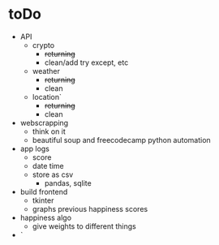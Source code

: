 # toDo

- API
	- crypto
		- ~~returning~~
		- clean/add try except, etc
	- weather
		- ~~returning~~
		- clean
	- location`
		- ~~returning~~
		- clean
- webscrapping
	- think on it 
	- beautiful soup and freecodecamp python automation
- app logs 
	- score 
	- date time
	- store as csv
		- pandas, sqlite
- build frontend
	- tkinter
	- graphs previous happiness scores
- happiness algo
	- give weights to different things
- `
